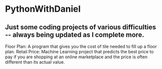 # PythonWithDaniel
Just some coding projects of various difficulties -- always being updated as I complete more.
-
Floor Plan: A program that gives you the cost of tile needed to fill up a floor plan.
Retail Price: Machine Learning project that predicts the best price to pay if you are shopping at an online marketplace and the price is often different than its actual value.
